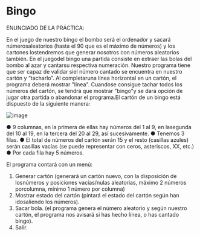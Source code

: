 # Bingo

ENUNCIADO DE LA PRÁCTICA:

En el juego de nuestro bingo el bombo será el ordenador y sacará númerosaleatorios (hasta el 90 que es el máximo de números) y los cartones lostendremos que generar nosotros con números aleatorios también. En el juegodel bingo una partida consiste en extraer las bolas del bombo al azar y cantarsu respectiva numeración. Nuestro programa tiene que ser capaz de validar siel número cantado se encuentra en nuestro cartón y “tacharlo”. Al completaruna línea horizontal en un cartón, el programa deberá mostrar "línea". Cuandose consigue tachar todos los números del cartón, se tendrá que mostrar "bingo"y se dará opción de jugar otra partida o abandonar el programa.El cartón de un bingo está dispuesto de la siguiente manera:

![image](https://user-images.githubusercontent.com/111749007/208056977-94edb010-bfe6-407c-a087-5095d504f2aa.png)

● 9 columnas, en la primera de ellas hay números del 1 al 9, en lasegunda del 10 al 19, en la tercera del 20 al 29, así sucesivamente.
● Tenemos 3 filas.
● El total de números del cartón serán 15 y el resto (casillas azules) serán casillas vacías (se puede representar con ceros, asteriscos, XX, etc.)
● Por cada fila hay 5 números.

El programa contará con un menú:

1. Generar cartón (generará un cartón nuevo, con la disposición de losnúmeros y posiciones vacías/nulas aleatorias, máximo 2 números porcolumna, mínimo 1 número por columna)
2. Mostrar estado del cartón (pintará el estado del cartón según han idosaliendo los números).
3. Sacar bola. (el programa genera el número aleatorio y según nuestro cartón, el programa nos avisará si has hecho línea, o has cantado bingo).
4. Salir.
